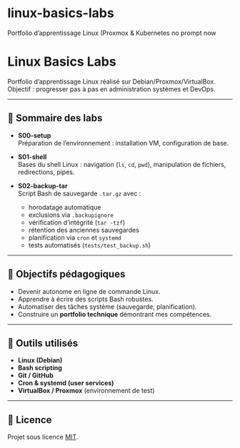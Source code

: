 # linux-basics-labs
Portfolio d’apprentissage Linux (Proxmox &amp; Kubernetes
no prompt now

# Linux Basics Labs

Portfolio d’apprentissage Linux réalisé sur Debian/Proxmox/VirtualBox.  
Objectif : progresser pas à pas en administration systèmes et DevOps.

---

## 📂 Sommaire des labs

- **S00-setup**  
  Préparation de l’environnement : installation VM, configuration de base.

- **S01-shell**  
  Bases du shell Linux : navigation (`ls`, `cd`, `pwd`), manipulation de fichiers, redirections, pipes.

- **S02-backup-tar**  
  Script Bash de sauvegarde `.tar.gz` avec :
  - horodatage automatique
  - exclusions via `.backupignore`
  - vérification d’intégrité (`tar -tzf`)
  - rétention des anciennes sauvegardes
  - planification via `cron` et `systemd`
  - tests automatisés (`tests/test_backup.sh`)

---

## 🚀 Objectifs pédagogiques

- Devenir autonome en ligne de commande Linux.  
- Apprendre à écrire des scripts Bash robustes.  
- Automatiser des tâches système (sauvegarde, planification).  
- Construire un **portfolio technique** démontrant mes compétences.

---

## 🔧 Outils utilisés

- **Linux (Debian)**  
- **Bash scripting**  
- **Git / GitHub**  
- **Cron & systemd (user services)**  
- **VirtualBox / Proxmox** (environnement de test)

---

## 📄 Licence

Projet sous licence [MIT](LICENSE).
